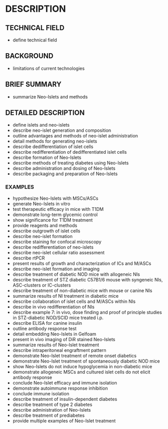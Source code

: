 # DESCRIPTION

## TECHNICAL FIELD

- define technical field

## BACKGROUND

- limitations of current technologies

## BRIEF SUMMARY

- summarize Neo-Islets and methods

## DETAILED DESCRIPTION

- define islets and neo-islets
- describe neo-islet generation and composition
- outline advantages and methods of neo-islet administration
- detail methods for generating neo-islets
- describe dedifferentiation of islet cells
- describe redifferentiation of dedifferentiated islet cells
- describe formation of Neo-Islets
- describe methods of treating diabetes using Neo-Islets
- describe administration and dosing of Neo-Islets
- describe packaging and preparation of Neo-Islets

### EXAMPLES

- hypothesize Neo-Islets with MSCs/ASCs
- generate Neo-Islets in vitro
- test therapeutic efficacy in mice with T1DM
- demonstrate long-term glycemic control
- show significance for T1DM treatment
- provide reagents and methods
- describe outgrowth of islet cells
- describe neo-islet formation
- describe staining for confocal microscopy
- describe redifferentiation of neo-islets
- describe neo-islet cellular ratio assessment
- describe rtPCR
- present results of growth and characterization of ICs and M/ASCs
- describe neo-islet formation and imaging
- describe treatment of diabetic NOD mice with allogeneic NIs
- describe treatment of STZ diabetic C57B1/6 mouse with syngeneic NIs, ASC-clusters or IC-clusters
- describe treatment of non-diabetic mice with mouse or canine NIs
- summarize results of NI treatment in diabetic mice
- describe collaboration of islet cells and M/ASCs within NIs
- describe in vivo redifferentiation of NIs
- describe example 7: in vivo, dose finding and proof of principle studies in STZ-diabetic NOD/SCID mice treated i.p.
- describe ELISA for canine insulin
- outline antibody response test
- detail embedding Neo-Islets in Gelfoam
- present in vivo imaging of DiR stained Neo-Islets
- summarize results of Neo-Islet treatment
- describe intraperitoneal engraftment pattern
- demonstrate Neo-Islet treatment of remote onset diabetics
- demonstrate Neo-Islet treatment of spontaneously diabetic NOD mice
- show Neo-Islets do not induce hypoglycemia in non-diabetic mice
- demonstrate allogeneic MSCs and cultured islet cells do not elicit antibody response
- conclude Neo-Islet efficacy and immune isolation
- demonstrate autoimmune response inhibition
- conclude immune isolation
- describe treatment of insulin-dependent diabetes
- describe treatment of type 2 diabetes
- describe administration of Neo-Islets
- describe treatment of prediabetes
- provide multiple examples of Neo-Islet treatment

